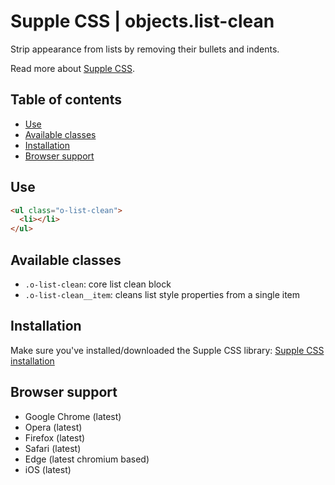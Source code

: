 # Supple CSS | objects.list-clean

Strip appearance from lists by removing their bullets and indents.

Read more about [Supple CSS](https://github.com/supple-css/supple).

## Table of contents

* [Use](#use)
* [Available classes](#available-classes)
* [Installation](#installation)
* [Browser support](#browser-support)


## Use

```html
<ul class="o-list-clean">
  <li></li>
</ul>
```

## Available classes

* `.o-list-clean`: core list clean block
* `.o-list-clean__item`: cleans list style properties from a single item


## Installation
Make sure you've installed/downloaded the Supple CSS library: [Supple CSS installation](../../#installation)


## Browser support

* Google Chrome (latest)
* Opera (latest)
* Firefox (latest)
* Safari (latest)
* Edge (latest chromium based)
* iOS (latest)
